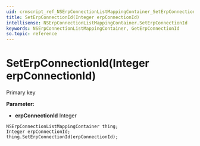 ```yaml
---
uid: crmscript_ref_NSErpConnectionListMappingContainer_SetErpConnectionId
title: SetErpConnectionId(Integer erpConnectionId)
intellisense: NSErpConnectionListMappingContainer.SetErpConnectionId
keywords: NSErpConnectionListMappingContainer, GetErpConnectionId
so.topic: reference
---
```


# SetErpConnectionId(Integer erpConnectionId)

Primary key

**Parameter:** 
 - **erpConnectionId** Integer

```crmscript
NSErpConnectionListMappingContainer thing;
Integer erpConnectionId;
thing.SetErpConnectionId(erpConnectionId);
```

